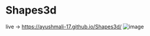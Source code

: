# Shapes3d
live -> https://ayushmali-17.github.io/Shapes3d/
![image](https://github.com/user-attachments/assets/1785d68e-5a64-485c-bf48-05045329693c)
